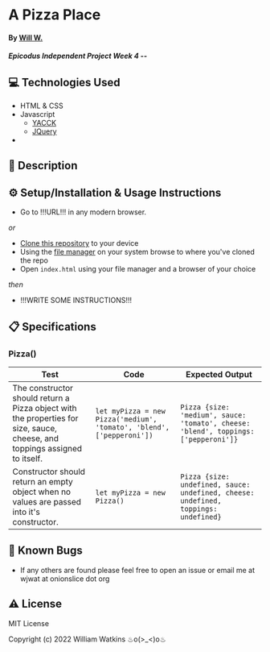 # A Pizza Place

#### By [Will W.](https://wjwat.com/)

#### _Epicodus Independent Project Week 4_ -- 

## :computer: Technologies Used

* HTML & CSS
* Javascript
  - [YACCK](https://sphars.github.io/yacck/)
  - [JQuery](https://jquery.com/)
* 

## :memo: Description

## :gear: Setup/Installation & Usage Instructions

- Go to !!!URL!!! in any modern browser.

*or*

- [Clone this repository](https://docs.github.com/en/repositories/creating-and-managing-repositories/cloning-a-repository) to your device
- Using the [file manager](https://www.lifewire.com/what-is-a-file-manager-4589189) on your system browse to where you've cloned the repo
- Open `index.html` using your file manager and a browser of your choice

*then*

- !!!WRITE SOME INSTRUCTIONS!!!

## :clipboard: Specifications

### Pizza()

| Test | Code | Expected Output |
| ---- | ---- | --------------- |
| The constructor should return a Pizza object with the properties for size, sauce, cheese, and toppings assigned to itself. | ```let myPizza = new Pizza('medium', 'tomato', 'blend', ['pepperoni'])``` | ```Pizza {size: 'medium', sauce: 'tomato', cheese: 'blend', toppings: ['pepperoni']}``` |
| Constructor should return an empty object when no values are passed into it's constructor. | ```let myPizza = new Pizza()``` | ```Pizza {size: undefined, sauce: undefined, cheese: undefined, toppings: undefined}``` |

## :lady_beetle: Known Bugs

* If any others are found please feel free to open an issue or email me at wjwat at onionslice dot org

## :warning: License

MIT License

Copyright (c) 2022 William Watkins  ♨o(>_<)o♨
